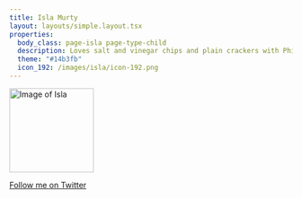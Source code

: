 ```yaml
---
title: Isla Murty
layout: layouts/simple.layout.tsx
properties:
  body_class: page-isla page-type-child
  description: Loves salt and vinegar chips and plain crackers with Philadelphia
  theme: "#14b3fb"
  icon_192: /images/isla/icon-192.png
---
```


<img alt="Image of Isla" height="150" width="150" src="/images/isla/isla-murty_2023.jpg" class="avatar-image">

[Follow me on Twitter](https://twitter.com/islamurty)
